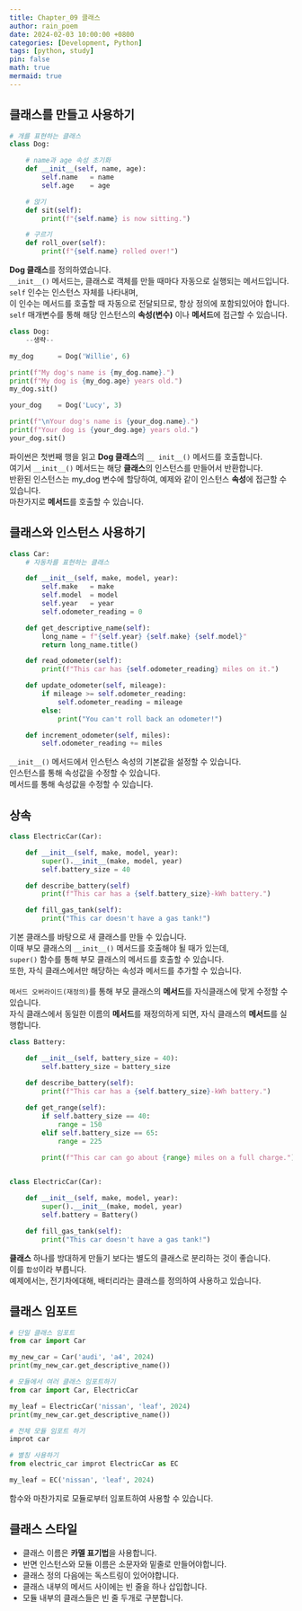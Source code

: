 ```yaml
---
title: Chapter_09 클래스
author: rain_poem
date: 2024-02-03 10:00:00 +0800
categories: [Development, Python]
tags: [python, study]
pin: false
math: true
mermaid: true
---
```


## 클래스를 만들고 사용하기
```python
# 개를 표현하는 클래스
class Dog:

    # name과 age 속성 초기화
    def __init__(self, name, age):
        self.name   = name
        self.age    = age

    # 앉기
    def sit(self):
        print(f"{self.name} is now sitting.")

    # 구르기    
    def roll_over(self):
        print(f"{self.name} rolled over!")
```

**Dog 클래스**를 정의하였습니다.<br>
```__init__()``` 메서드는, 클래스로 객체를 만들 때마다 자동으로 실행되는 메서드입니다.<br>
```self``` 인수는 인스턴스 자체를 나타내며,<br>
이 인수는 메서드를 호출할 때 자동으로 전달되므로, 항상 정의에 포함되있어야 합니다.<br>
```self``` 매개변수를 통해 해당 인스턴스의 **속성(변수)** 이나 **메서드**에 접근할 수 있습니다.<br>

```python
class Dog:
    --생략--

my_dog      = Dog('Willie', 6)

print(f"My dog's name is {my_dog.name}.")
print(f"My dog is {my_dog.age} years old.")
my_dog.sit()

your_dog    = Dog('Lucy', 3)

print(f"\nYour dog's name is {your_dog.name}.")
print(f"Your dog is {your_dog.age} years old.")
your_dog.sit()
```
파이썬은 첫번째 행을 읽고 **Dog 클래스**의 ```__ init__()``` 메서드를 호출합니다.<br>
여기서 ```__init__()``` 메서드는 해당 **클래스**의 인스턴스를 만들어서 반환합니다.<br>
반환된 인스턴스는 my_dog 변수에 할당하여, 예제와 같이 인스턴스 **속성**에 접근할 수 있습니다.<br>
마찬가지로 **메서드**를 호출할 수 있습니다.<br>

## 클래스와 인스턴스 사용하기
```python
class Car:
    # 자동차를 표현하는 클래스

    def __init__(self, make, model, year):
        self.make   = make
        self.model  = model
        self.year   = year
        self.odometer_reading = 0

    def get_descriptive_name(self):
        long_name = f"{self.year} {self.make} {self.model}"
        return long_name.title()

    def read_odometer(self):
        print(f"This car has {self.odometer_reading} miles on it.")

    def update_odometer(self, mileage):
        if mileage >= self.odometer_reading:
            self.odometer_reading = mileage
        else:
            print("You can't roll back an odometer!")

    def increment_odometer(self, miles):
        self.odometer_reading += miles
```
```__init__()``` 메서드에서 인스턴스 속성의 기본값을 설정할 수 있습니다.<br>
인스턴스를 통해 속성값을 수정할 수 있습니다.<br>
메서드를 통해 속성값을 수정할 수 있습니다.<br>

## 상속
```python
class ElectricCar(Car):

    def __init__(self, make, model, year):
        super().__init__(make, model, year)
        self.battery_size = 40

    def describe_battery(self)
        print(f"This car has a {self.battery_size}-kWh battery.")

    def fill_gas_tank(self):
        print("This car doesn't have a gas tank!")
```

기본 클래스를 바탕으로 새 클래스를 만들 수 있습니다.<br>
이때 부모 클래스의 ```__init__()``` 메서드를 호출해야 될 때가 있는데,<br>
```super()``` 함수를 통해 부모 클래스의 메서드를 호출할 수 있습니다.<br>
또한, 자식 클래스에서만 해당하는 속성과 메서드를 추가할 수 있습니다.<br>
<br>
```메서드 오버라이드(재정의)```를 통해 부모 클래스의 **메서드**를 자식클래스에 맞게 수정할 수 있습니다.<br>
자식 클래스에서 동일한 이름의 **메서드**를 재정의하게 되면, 자식 클래스의 **메서드**를 실행합니다.<br>

```python
class Battery:

    def __init__(self, battery_size = 40):
        self.battery_size = battery_size

    def describe_battery(self):
        print(f"This car has a {self.battery_size}-kWh battery.")
    
    def get_range(self):
        if self.battery_size == 40:
            range = 150
        elif self.battery_size == 65:
            range = 225

        print(f"This car can go about {range} miles on a full charge.")
        

class ElectricCar(Car):

    def __init__(self, make, model, year):
        super().__init__(make, model, year)
        self.battery = Battery()

    def fill_gas_tank(self):
        print("This car doesn't have a gas tank!")
```
**클래스** 하나를 방대하게 만들기 보다는 별도의 클래스로 분리하는 것이 좋습니다.<br>
이를 ```합성```이라 부릅니다.<br>
예제에서는, 전기차에대해, 배터리라는 클래스를 정의하여 사용하고 있습니다.<br>

## 클래스 임포트
```python
# 단일 클래스 임포트
from car import Car

my_new_car = Car('audi', 'a4', 2024)
print(my_new_car.get_descriptive_name())

# 모듈에서 여러 클래스 임포트하기
from car import Car, ElectricCar

my_leaf = ElectricCar('nissan', 'leaf', 2024)
print(my_new_car.get_descriptive_name())

# 전체 모듈 임포트 하기
improt car

# 별칭 사용하기
from electric_car improt ElectricCar as EC

my_leaf = EC('nissan', 'leaf', 2024)
```

함수와 마찬가지로 모듈로부터 임포트하여 사용할 수 있습니다.<br>

## 클래스 스타일

- 클래스 이름은 **카멜 표기법**을 사용합니다.<br>
- 반면 인스턴스와 모듈 이름은 소문자와 밑줄로 만들어야합니다.<br>
- 클래스 정의 다음에는 독스트링이 있어야합니다.<br>
- 클래스 내부의 메서드 사이에는 빈 줄을 하나 삽입합니다.<br>
- 모듈 내부의 클래스들은 빈 줄 두개로 구분합니다.<br>